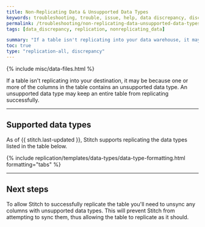 ```yaml
---
title: Non-Replicating Data & Unsupported Data Types
keywords: troubleshooting, trouble, issue, help, data discrepancy, discrepancies, not replicating, no replication
permalink: /troubleshooting/non-replicating-data-unsupported-data-types
tags: [data_discrepancy, replication, nonreplicating_data]

summary: "If a table isn't replicating into your data warehouse, it may be because one or more of the columns in the table contains an unsupported data type."
toc: true
type: "replication-all, discrepancy"
---
```


{% include misc/data-files.html %}

If a table isn't replicating into your destination, it may be because one or more of the columns in the table contains an unsupported data type. An unsupported data type may keep an entire table from replicating successfully.

---

## Supported data types

As of {{ stitch.last-updated }}, Stitch supports replicating the data types listed in the table below.

{% include replication/templates/data-types/data-type-formatting.html formatting="tabs" %}

---

## Next steps

To allow Stitch to successfully replicate the table you'll need to unsync any columns with unsupported data types. This will prevent Stitch from attempting to sync them, thus allowing the table to replicate as it should.